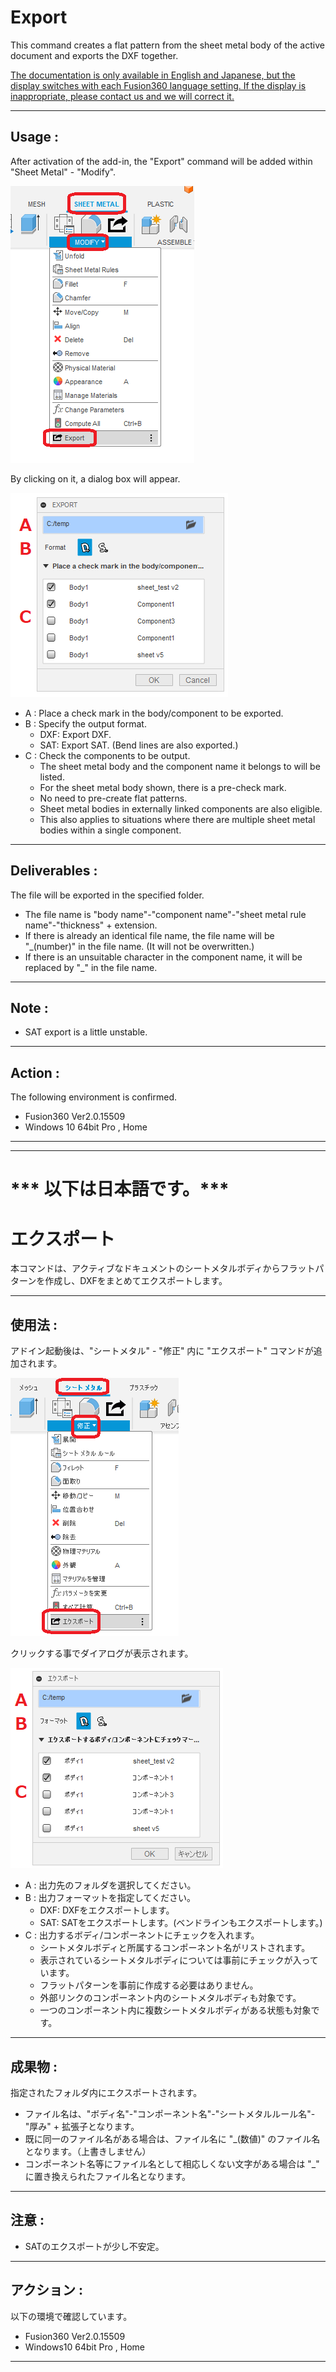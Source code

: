 # **Export**

This command creates a flat pattern from the sheet metal body of the active document and exports the DXF together.

<u>The documentation is only available in English and Japanese, but the display switches with each Fusion360 language setting.
If the display is inappropriate, please contact us and we will correct it.</u>

---

## **Usage** :

After activation of the add-in, the "Export" command will be added within "Sheet Metal" - "Modify".

![Alt text](./resources_readme/menu_eng.png)

By clicking on it, a dialog box will appear.

![Alt text](./resources_readme/dialog_eng.png)
+ A : Place a check mark in the body/component to be exported.
+ B : Specify the output format.
  + DXF: Export DXF.
  + SAT: Export SAT. (Bend lines are also exported.)
+ C : Check the components to be output.
  + The sheet metal body and the component name it belongs to will be listed.
  + For the sheet metal body shown, there is a pre-check mark.
  + No need to pre-create flat patterns.
  + Sheet metal bodies in externally linked components are also eligible.
  + This also applies to situations where there are multiple sheet metal bodies within a single component.
---

## **Deliverables** :

The file will be exported in the specified folder.
+ The file name is "body name"-"component name"-"sheet metal rule name"-"thickness" + extension.
+ If there is already an identical file name, the file name will be "_(number)" in the file name. (It will not be overwritten.)
+ If there is an unsuitable character in the component name, it will be replaced by "_" in the file name.


---

## **Note** :

- SAT export is a little unstable.

---

## **Action** :

The following environment is confirmed.

- Fusion360 Ver2.0.15509
- Windows 10 64bit Pro , Home

---
---

# *** 以下は日本語です。***

# **エクスポート**
本コマンドは、アクティブなドキュメントのシートメタルボディからフラットパターンを作成し、DXFをまとめてエクスポートします。

---

## **使用法** :

アドイン起動後は、"シートメタル" - "修正"  内に "エクスポート" コマンドが追加されます。

![Alt text](./resources_readme/menu_jpn.png)

クリックする事でダイアログが表示されます。

![Alt text](./resources_readme/dialog_jpn.png)
+ A : 出力先のフォルダを選択してください。
+ B : 出力フォーマットを指定してください。
  + DXF: DXFをエクスポートします。
  + SAT: SATをエクスポートします。(ベンドラインもエクスポートします。)
+ C : 出力するボディ/コンポーネントにチェックを入れます。
  + シートメタルボディと所属するコンポーネント名がリストされます。
  + 表示されているシートメタルボディについては事前にチェックが入っています。
  + フラットパターンを事前に作成する必要はありません。
  + 外部リンクのコンポーネント内のシートメタルボディも対象です。
  + 一つのコンポーネント内に複数シートメタルボディがある状態も対象です。

---

## **成果物** :

指定されたフォルダ内にエクスポートされます。
+ ファイル名は、"ボディ名"-"コンポーネント名"-"シートメタルルール名"-"厚み" + 拡張子となります。
+ 既に同一のファイル名がある場合は、ファイル名に "_(数値)" のファイル名となります。（上書きしません）
+ コンポーネント名等にファイル名として相応しくない文字がある場合は "_" に置き換えられたファイル名となります。

---

## **注意** :

- SATのエクスポートが少し不安定。

---

## **アクション** :

以下の環境で確認しています。

- Fusion360 Ver2.0.15509
- Windows10 64bit Pro , Home

---